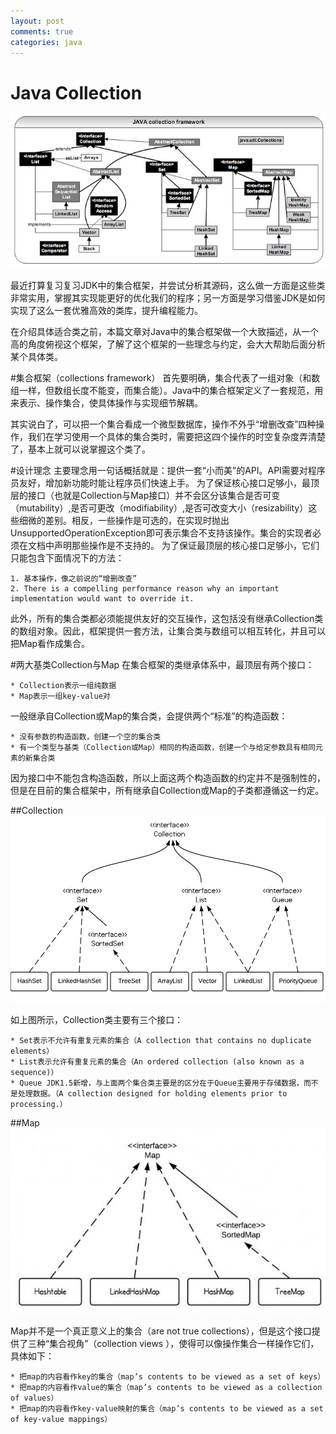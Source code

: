 ```yaml
---
layout: post
comments: true
categories: java
---
```


# Java Collection

![](collection.png)


最近打算复习复习JDK中的集合框架，并尝试分析其源码，这么做一方面是这些类非常实用，掌握其实现能更好的优化我们的程序；另一方面是学习借鉴JDK是如何实现了这么一套优雅高效的类库，提升编程能力。

在介绍具体适合类之前，本篇文章对Java中的集合框架做一个大致描述，从一个高的角度俯视这个框架，了解了这个框架的一些理念与约定，会大大帮助后面分析某个具体类。

#集合框架（collections framework）
首先要明确，集合代表了一组对象（和数组一样，但数组长度不能变，而集合能）。Java中的集合框架定义了一套规范，用来表示、操作集合，使具体操作与实现细节解耦。

其实说白了，可以把一个集合看成一个微型数据库，操作不外乎“增删改查”四种操作，我们在学习使用一个具体的集合类时，需要把这四个操作的时空复杂度弄清楚了，基本上就可以说掌握这个类了。

#设计理念
主要理念用一句话概括就是：提供一套“小而美”的API。API需要对程序员友好，增加新功能时能让程序员们快速上手。
为了保证核心接口足够小，最顶层的接口（也就是Collection与Map接口）并不会区分该集合是否可变（mutability）,是否可更改（modifiability）,是否可改变大小（resizability）这些细微的差别。相反，一些操作是可选的，在实现时抛出UnsupportedOperationException即可表示集合不支持该操作。集合的实现者必须在文档中声明那些操作是不支持的。
为了保证最顶层的核心接口足够小，它们只能包含下面情况下的方法：

	1. 基本操作，像之前说的“增删改查”
	2. There is a compelling performance reason why an important implementation would want to override it.

此外，所有的集合类都必须能提供友好的交互操作，这包括没有继承Collection类的数组对象。因此，框架提供一套方法，让集合类与数组可以相互转化，并且可以把Map看作成集合。

#两大基类Collection与Map
在集合框架的类继承体系中，最顶层有两个接口：

	* Collection表示一组纯数据
	* Map表示一组key-value对

一般继承自Collection或Map的集合类，会提供两个“标准”的构造函数：

	* 没有参数的构造函数，创建一个空的集合类
	* 有一个类型与基类（Collection或Map）相同的构造函数，创建一个与给定参数具有相同元素的新集合类

因为接口中不能包含构造函数，所以上面这两个构造函数的约定并不是强制性的，但是在目前的集合框架中，所有继承自Collection或Map的子类都遵循这一约定。


##Collection
![](collection2.jpg)

如上图所示，Collection类主要有三个接口：

	* Set表示不允许有重复元素的集合（A collection that contains no duplicate elements）
	* List表示允许有重复元素的集合（An ordered collection (also known as a sequence)）
	* Queue JDK1.5新增，与上面两个集合类主要是的区分在于Queue主要用于存储数据，而不是处理数据。（A collection designed for holding elements prior to processing.）



##Map
![](Map.jpg)

Map并不是一个真正意义上的集合（are not true collections），但是这个接口提供了三种“集合视角”（collection views ），使得可以像操作集合一样操作它们，具体如下：

	* 把map的内容看作key的集合（map’s contents to be viewed as a set of keys）
	* 把map的内容看作value的集合（map’s contents to be viewed as a collection of values）
	* 把map的内容看作key-value映射的集合（map’s contents to be viewed as a set of key-value mappings）


